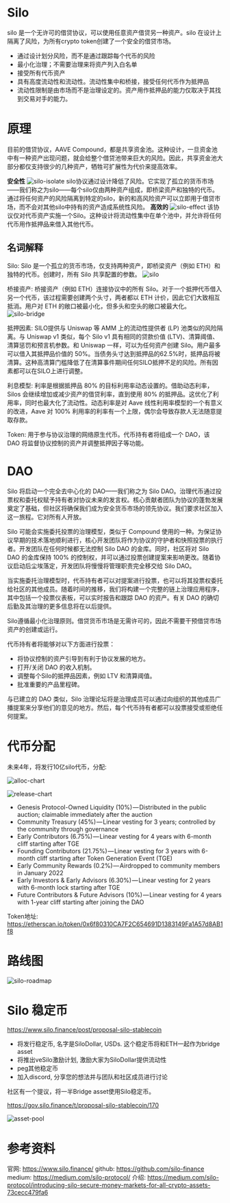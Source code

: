 # Silo

silo 是一个无许可的借贷协议，可以使用任意资产借贷另一种资产。silo 在设计上隔离了风险，为所有crypto token创建了一个安全的借贷市场。

- 通过设计划分风险，而不是通过跟踪每个代币的风险
- 最小化治理；不需要治理来将资产列入白名单
- 接受所有代币资产
- 具有高度流动性和流动性。流动性集中和桥接，接受任何代币作为抵押品
- 流动性限制是由市场而不是治理设定的。资产用作抵押品的能力仅取决于其找到交易对手的能力。

# 原理
目前的借贷协议，AAVE Compound，都是共享资金池。这种设计，一旦资金池中有一种资产出现问题，就会给整个借贷池带来巨大的风险。因此，共享资金池大部分都仅支持很少的几种资产，牺牲可扩展性为代价来提高效率。

**安全性**
![silo-isolate](https://miro.medium.com/max/1400/1*7MFa-SS0P-90hK0_MusqLQ.png)
silo协议通过设计降低了风险。它实现了孤立的货币市场——我们称之为silo——每个silo仅由两种资产组成，即桥梁资产和独特的代币。通过将任何资产的风险隔离到特定的silo，新的和高风险资产可以立即用于借贷市场，而不会对其他silo中持有的资产造成系统性风险。
**高效的**
![silo-effect](https://miro.medium.com/max/1400/1*0MTmbsVtswOkyeJXtRaDeQ.png)
该协议仅对代币资产实施一个Silo。这种设计将流动性集中在单个池中，并允许将任何代币用作抵押品来借入其他代币。

## 名词解释
Silo: Silo 是一个孤立的货币市场，仅支持两种资产，即桥梁资产（例如 ETH）和独特的代币。创建时，所有 Silo 共享配置的参数。
![silo](https://miro.medium.com/max/1400/1*yq6Zek7_TI1wQA0l7MPttg.png)

桥接资产: 桥接资产（例如 ETH）连接协议中的所有 Silo。对于一个抵押代币借入另一个代币，该过程需要创建两个头寸，两者都以 ETH 计价，因此它们大致相互抵消。用户对 ETH 的敞口被最小化，但多头和空头的敞口被最大化。
![silo-bridge](https://miro.medium.com/max/1400/1*uuB5UGPlFhzWo4pE1tZlGQ.png)

抵押因素: SILO提供与 Uniswap 等 AMM 上的流动性提供者 (LP) 池类似的风险隔离。与 Uniswap v1 类似，每个 Silo v1 具有相同的贷款价值 (LTV)、清算阈值、清算惩罚和预言机参数。和 Uniswap 一样，可以为任何资产创建 Silo。用户最多可以借入其抵押品价值的 50%。当债务头寸达到抵押品的62.5%时，抵押品将被清算。这种高清算门槛降低了在清算事件期间任何SILO抵押不足的风险。所有因素都可以在SILO上进行调整。

利息模型: 利率是根据抵押品 80% 的目标利用率动态设置的。借助动态利率，Silos 会继续增加或减少资产的借贷利率，直到使用 80% 的抵押品。这优化了利用率，同时也最大化了流动性。动态利率是对 Aave 线性利用率模型的一个有意义的改进，Aave 对 100% 利用率的利率有一个上限，偶尔会导致存款人无法随意提取存款。

Token: 用于参与协议治理的网络原生代币。代币持有者将组成一个 DAO，该 DAO 将监督协议控制的资产并调整抵押因子等功能。

# DAO
Silo 将启动一个完全去中心化的 DAO——我们称之为 Silo DAO。治理代币通过投票权和委托权赋予持有者对协议未来的发言权。核心贡献者团队为协议的蓬勃发展奠定了基础，但社区将确保我们成为安全货币市场的领先协议。我们要求社区加入这一旅程。它对所有人开放。

Silo 可能会实施委托投票的治理模型，类似于 Compound 使用的一种。为保证协议早期的技术落地顺利进行，核心开发团队将作为协议的守护者和快照投票的执行者。开发团队在任何时候都无法控制 Silo DAO 的金库。同时，社区将对 Silo DAO 的金库保持 100% 的控制权，并可以通过投票创建提案来影响更改。随着协议启动后尘埃落定，开发团队将慢慢将管理职责完全移交给 Silo DAO。

当实施委托治理模型时，代币持有者可以对提案进行投票，也可以将其投票权委托给社区的其他成员。随着时间的推移，我们将构建一个完整的链上治理应用程序，其中包括一个投票仪表板，可以实时报告和跟踪 DAO 的资产。有关 DAO 的确切后勤及其治理的更多信息将在以后提供。

Silo遵循最小化治理原则。借贷货币市场是无需许可的，因此不需要干预借贷市场资产的创建或运行。

代币持有者将能够对以下方面进行投票：
- 将协议控制的资产引导到有利于协议发展的地方。
- 打开/关闭 DAO 的收入机制。
- 调整每个Silo的抵押品因素，例如 LTV 和清算阈值。
- 批准重要的产品里程碑。

与已建立的 DAO 类似，Silo 治理论坛将是治理成员可以通过向组织的其他成员广播提案来分享他们的意见的地方。然后，每个代币持有者都可以投票接受或拒绝任何提案。

# 代币分配

未来4年，将发行10亿silo代币，分配:

![alloc-chart](https://776318507-files.gitbook.io/~/files/v0/b/gitbook-x-prod.appspot.com/o/spaces%2FUGrWaE3fhxC8AsolAgPJ%2Fuploads%2F1xGU2TPh3mZrwA9rb1Ta%2FMed-2-TokenAllV3%20(2).png?alt=media&token=7ef7d709-a5cb-4f33-86e3-85dd2f3a6987)

![release-chart](https://776318507-files.gitbook.io/~/files/v0/b/gitbook-x-prod.appspot.com/o/spaces%2FUGrWaE3fhxC8AsolAgPJ%2Fuploads%2FLwxykeDa0AyozhVjfGWW%2FMed-2-ScheduleV2%20(1).png?alt=media&token=330b525c-d44c-468c-8b47-ee42caa3bcb6)

- Genesis Protocol-Owned Liquidity (10%) — Distributed in the public auction; claimable immediately after the auction
- Community Treasury (45%) — Linear vesting for 3 years; controlled by the community through governance
- Early Contributors (6.75%) — Linear vesting for 4 years with 6-month cliff starting after TGE
- Founding Contributors (21.75%) — Linear vesting for 3 years with 6-month cliff starting after Token Generation Event (TGE)
- Early Community Rewards (0.2%) — Airdropped to community members in January 2022
- Early Investors & Early Advisors (6.30%) — Linear vesting for 2 years with 6-month lock starting after TGE
- Future Contributors & Future Advisors (10%) — Linear vesting for 4 years with 1-year cliff starting after joining the DAO

Token地址: https://etherscan.io/token/0x6f80310CA7F2C654691D1383149Fa1A57d8AB1f8


# 路线图

![silo-roadmap](../image/silo-roadmap.png)

# Silo 稳定币

https://www.silo.finance/post/proposal-silo-stablecoin

- 将发行稳定币, 名字是SiloDollar, USDs. 这个稳定币将和ETH一起作为bridge asset
- 将推出veSilo激励计划, 激励大家为SiloDollar提供流动性
- peg其他稳定币
- 加入discord, 分享您的想法并与团队和社区成员进行讨论

社区有一个提议，将一半Bridge asset使用Silo稳定币。

https://gov.silo.finance/t/proposal-silo-stablecoin/170

![asset-pool](https://aws1.discourse-cdn.com/standard11/uploads/silo/original/1X/79bb8da44f63b69eb19cdc869913670725974232.png)

# 参考资料

官网: https://www.silo.finance/
github: https://github.com/silo-finance
medium: https://medium.com/silo-protocol/
介绍: https://medium.com/silo-protocol/introducing-silo-secure-money-markets-for-all-crypto-assets-73cecc479fa6
